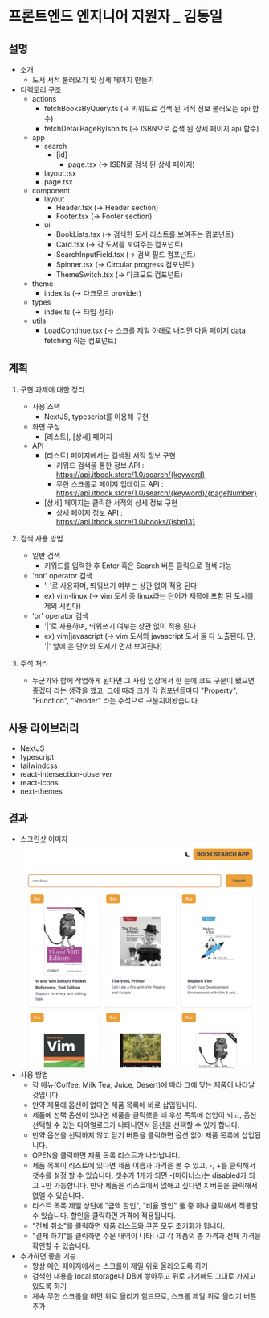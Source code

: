 # 프론트엔드 엔지니어 지원자 \_ 김동일

## 설명

- 소개
  - 도서 서적 불러오기 및 상세 페이지 만들기
- 디렉토리 구조
  - actions
    - fetchBooksByQuery.ts (→ 키워드로 검색 된 서적 정보 불러오는 api 함수)
    - fetchDetailPageByIsbn.ts (→ ISBN으로 검색 된 상세 페이지 api 함수)
  - app
    - search
      - [id]
        - page.tsx (→ ISBN로 검색 된 상세 페이지)
    - layout.tsx
    - page.tsx
  - component
    - layout
      - Header.tsx (→ Header section)
      - Footer.tsx (→ Footer section)
    - ui
      - BookLists.tsx (→ 검색한 도서 리스트를 보여주는 컴포넌트)
      - Card.tsx (→ 각 도서를 보여주는 컴포넌트)
      - SearchInputField.tsx (→ 검색 필드 컴포넌트)
      - Spinner.tsx (→ Circular progress 컴포넌트)
      - ThemeSwitch.tsx (→ 다크모드 컴포넌트)
  - theme
    - index.ts (→ 다크모드 provider)
  - types
    - index.ts (→ 타입 정리)
  - utils
    - LoadContinue.tsx (→ 스크롤 제일 아래로 내리면 다음 페이지 data fetching 하는 컴포넌트)

## 계획

1. 구현 과제에 대한 정리

   - 사용 스택
     - NextJS, typescript를 이용해 구현
   - 화면 구성
     - [리스트], [상세] 페이지
   - API
     - [리스트] 페이지에서는 검색된 서적 정보 구현
       - 키워드 검색을 통한 정보 API : https://api.itbook.store/1.0/search/{keyword}
       - 무한 스크롤로 페이지 업데이트 API : https://api.itbook.store/1.0/search/{keyword}/{pageNumber}
     - [상세] 페이지는 클릭한 서적의 상세 정보 구현
       - 상세 페이지 정보 API : https://api.itbook.store/1.0/books/{isbn13}

2. 검색 사용 방법

   - 일반 검색
     - 키워드를 입력한 후 Enter 혹은 Search 버튼 클릭으로 검색 가능
   - 'not' operator 검색
     - '-'로 사용하며, 띄워쓰기 여부는 상관 없이 적용 된다
     - ex) vim-linux (→ vim 도서 중 linux라는 단어가 제목에 포함 된 도서를 제외 시킨다)
   - 'or' operator 검색
     - '|'로 사용하며, 띄워쓰기 여부는 상관 없이 적용 된다
     - ex) vim|javascript (→ vim 도서와 javascript 도서 둘 다 노출된다. 단, '|' 앞에 온 단어의 도서가 먼저 보여진다)

3. 주석 처리
   - 누군가와 함께 작업하게 된다면 그 사람 입장에서 한 눈에 코드 구분이 됐으면 좋겠다 라는 생각을 했고, 그에 따라 크게 각 컴포넌트마다 "Property", "Function", "Render" 라는 주석으로 구분지어놨습니다.

## 사용 라이브러리

- NextJS
- typescript
- tailwindcss
- react-intersection-observer
- react-icons
- next-themes

## 결과

- 스크린샷 이미지
  ![project](./public/screenshot.png)
- 사용 방법
  - 각 메뉴(Coffee, Milk Tea, Juice, Desert)에 따라 그에 맞는 제품이 나타날 것입니다.
  - 만약 제품에 옵션이 없다면 제품 목록에 바로 삽입됩니다.
  - 제품에 선택 옵션이 있다면 제품을 클릭했을 때 우선 목록에 삽입이 되고, 옵션 선택할 수 있는 다이얼로그가 나타나면서 옵션을 선택할 수 있게 합니다.
  - 만약 옵션을 선택하지 않고 닫기 버튼을 클릭하면 옵션 없이 제품 목록에 삽입됩니다.
  - OPEN을 클릭하면 제품 목록 리스트가 나타납니다.
  - 제품 목록이 리스트에 있다면 제품 이름과 가격을 볼 수 있고, -, +를 클릭해서 갯수를 설정 할 수 있습니다. 갯수가 1개가 되면 -(마이너스)는 disabled가 되고 +만 가능합니다. 만약 제품을 리스트에서 없애고 싶다면 X 버튼을 클릭해서 없엘 수 있습니다.
  - 리스트 목록 제일 상단에 "금액 할인", "비율 할인" 둘 중 하나 클릭해서 적용할 수 있습니다. 할인을 클릭하면 가격에 적용됩니다.
  - "전체 취소"를 클릭하면 제품 리스트와 쿠폰 모두 초기화가 됩니다.
  - "결제 하기"를 클릭하면 주문 내역이 나타나고 각 제품의 총 가격과 전체 가격을 확인할 수 있습니다.
- 추가하면 좋을 기능
  - 항상 메인 페이지에서는 스크롤이 제일 위로 올라오도록 하기
  - 검색한 내용을 local storage나 DB에 쌓아두고 뒤로 가기해도 그대로 가지고 있도록 하기
  - 계속 무한 스크롤을 하면 위로 올리기 힘드므로, 스크롤 제일 위로 올리기 버튼 추가
